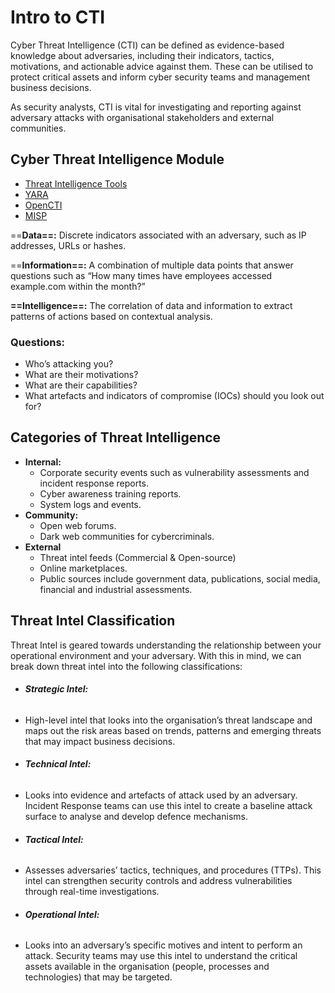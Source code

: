 # Intro to CTI

Cyber Threat Intelligence (CTI) can be defined as evidence-based knowledge about adversaries, including their indicators, tactics, motivations, and actionable advice against them. These can be utilised to protect critical assets and inform cyber security teams and management business decisions.

As security analysts, CTI is vital for investigating and reporting against adversary attacks with organisational stakeholders and external communities.

## Cyber Threat Intelligence Module

- [Threat Intelligence Tools](https://tryhackme.com/room/threatinteltools)
- [YARA](https://tryhackme.com/room/yara)
- [OpenCTI](https://tryhackme.com/room/opencti)
- [MISP](https://tryhackme.com/room/misp)

==**Data==:** Discrete indicators associated with an adversary, such as IP addresses, URLs or hashes.

==**Information==:** A combination of multiple data points that answer questions such as “How many times have employees accessed example.com within the month?”

**==Intelligence==:** The correlation of data and information to extract patterns of actions based on contextual analysis.

### Questions:

- Who’s attacking you?
- What are their motivations?
- What are their capabilities?
- What artefacts and indicators of compromise (IOCs) should you look out for?

## Categories of Threat Intelligence

- **Internal:**
    - Corporate security events such as vulnerability assessments and incident response reports.
    - Cyber awareness training reports.
    - System logs and events.
- **Community:**
    - Open web forums.
    - Dark web communities for cybercriminals.
- **External**
    - Threat intel feeds (Commercial & Open-source)
    - Online marketplaces.
    - Public sources include government data, publications, social media, financial and industrial assessments.

## Threat Intel Classification

Threat Intel is geared towards understanding the relationship between your operational environment and your adversary. With this in mind, we can break down threat intel into the following classifications: 

- ###### **Strategic Intel:** 
- High-level intel that looks into the organisation’s threat landscape and maps out the risk areas based on trends, patterns and emerging threats that may impact business decisions.
    
- ###### **Technical Intel:** 
- Looks into evidence and artefacts of attack used by an adversary. Incident Response teams can use this intel to create a baseline attack surface to analyse and develop defence mechanisms.
    
- ###### **Tactical Intel:** 
- Assesses adversaries’ tactics, techniques, and procedures (TTPs). This intel can strengthen security controls and address vulnerabilities through real-time investigations.
    
- ###### **Operational Intel:** 
- Looks into an adversary’s specific motives and intent to perform an attack. Security teams may use this intel to understand the critical assets available in the organisation (people, processes and technologies) that may be targeted.